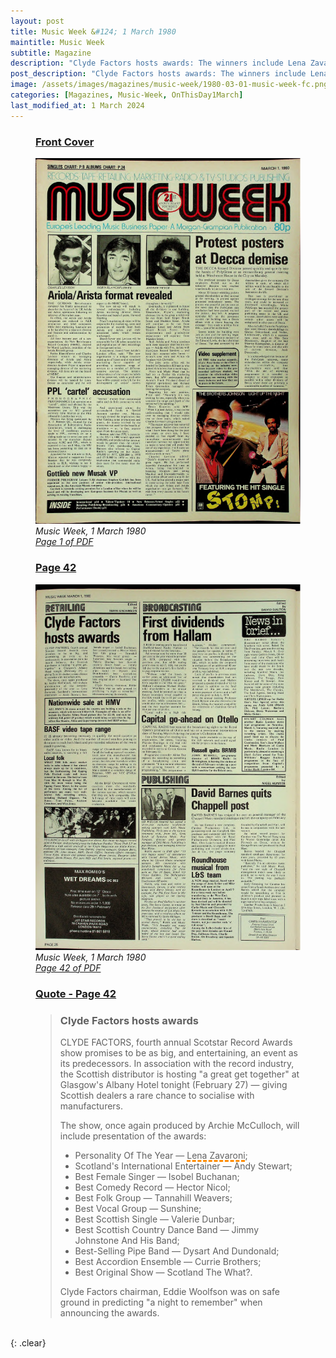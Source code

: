 ```yaml
---
layout: post
title: Music Week &#124; 1 March 1980
maintitle: Music Week
subtitle: Magazine
description: "Clyde Factors hosts awards: The winners include Lena Zavaroni, Andy Stewart, Isobel Buchanan, Hector Nicol, Tannahill Weavers, Sunshine, Valerie Dunbar, Jimmy Johnstone and his band, Dysart and Dundonald, Currie Brothers and Scotland The What?"
post_description: "Clyde Factors hosts awards: The winners include Lena Zavaroni, Andy Stewart, Isobel Buchanan, Hector Nicol, Tannahill Weavers, Sunshine, Valerie Dunbar, Jimmy Johnstone and his band, Dysart and Dundonald, Currie Brothers and Scotland The What?"
image: /assets/images/magazines/music-week/1980-03-01-music-week-fc.png"><img src="/assets/images/magazines/music-week/1980-03-01-music-week-fc.png
categories: [Magazines, Music-Week, OnThisDay1March]
last_modified_at: 1 March 2024
---
```


<figure class="fig1">
<h3 id="infobox1"><a href="#infobox1">Front Cover</a></h3>
<a href="/assets/images/magazines/music-week/1980-03-01-music-week-fc.png"><img src="/assets/images/magazines/music-week/1980-03-01-music-week-fc.png" class="full-width zoom-in" /></a>
<cite>Music Week, 1 March 1980<br /><a class="external-link" href="https://www.worldradiohistory.com/UK/Music-Week/1980/Music-Week-1980-03-01.pdf">Page 1 of PDF</a></cite>
</figure>

<figure class="fig2">
<h3 id="infobox2"><a href="#infobox2">Page 42</a></h3>
<a href="/assets/images/magazines/music-week/1980-03-01-music-week-page-42.png"><img src="/assets/images/magazines/music-week/1980-03-01-music-week-page-42.png" class="full-width zoom-in" /></a>
<cite>Music Week, 1 March 1980<br /><a class="external-link" href="https://www.worldradiohistory.com/UK/Music-Week/1980/Music-Week-1980-03-01.pdf#page=42">Page 42 of PDF</a></cite>
</figure>

<figure class="fig3">
<h3 id="infobox3"><a href="#infobox3">Quote - Page 42</a></h3>
<blockquote>
<p><h3>Clyde Factors hosts awards</h3></p>
CLYDE FACTORS, fourth annual Scotstar Record Awards show promises to be as big, and entertaining, an event as its predecessors. In association with the record industry, the Scottish distributor is hosting "a great get together" at Glasgow's Albany Hotel tonight (February 27) — giving Scottish dealers a rare chance to socialise with manufacturers.</p>
<p>The show, once again produced by Archie McCulloch, will include presentation of the awards:</P>
<ul style="text-transform: capitalize;">
<li>personality of the year — <span style="text-decoration: underline dashed darkorange 3px;">Lena Zavaroni</span>;</li>
<li>Scotland's international entertainer — Andy Stewart;</li>
<li>best female singer — Isobel Buchanan;</li>
<li>best comedy record — Hector Nicol;</li>
<li>best folk group — Tannahill Weavers;</li>
<li>best vocal group — Sunshine;</li>
<li>best Scottish single — Valerie Dunbar;</li>
<li>best Scottish country dance band — Jimmy Johnstone and his band;</li>
<li>best-selling pipe band — Dysart and Dundonald;</li>
<li>best accordion ensemble — Currie Brothers;</li>
<li>best original show — Scotland The What?.</li>
</ul>
<p>Clyde Factors chairman, Eddie Woolfson was on safe ground in predicting "a night to remember" when announcing the awards.</p>
</blockquote>
</figure>

<br />{: .clear}

